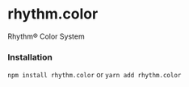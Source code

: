 # rhythm.color
Rhythm® Color System


### Installation
`npm install rhythm.color`
or
`yarn add rhythm.color`
